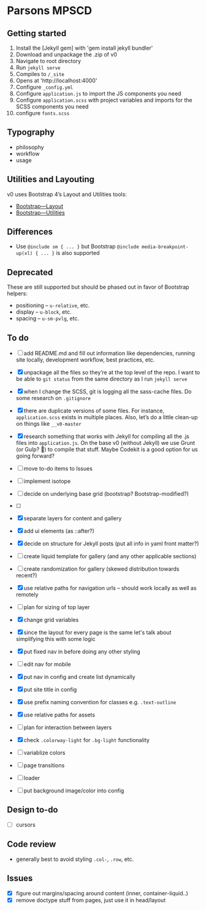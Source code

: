 # Parsons MPSCD


## Getting started
1. Install the [Jekyll gem] with 'gem install jekyll bundler'
2. Download and unpackage the .zip of v0
3. Navigate to root directory
4. Run `jekyll serve`
5. Compiles to `/_site`
6. Opens at 'http://localhost:4000'
6. Configure `_config.yml`
7. Configure `application.js` to import the JS components you need
8. Configure `application.scss` with project variables and imports for the SCSS components you need
9. configure `fonts.scss`

## Typography
- philosophy
- workflow
- usage

## Utilities and Layouting
v0 uses Bootstrap 4’s Layout and Utilities tools:

- [Bootstrap—Layout](https://getbootstrap.com/docs/4.1/layout/overview/)
- [Bootstrap—Utilities](https://getbootstrap.com/docs/4.1/utilities/borders/)

## Differences
- Use `@include sm { ... }` but Bootstrap `@include media-breakpoint-up(xl) { ... }` is also supported

## Deprecated
These are still supported but should be phased out in favor of Bootstrap helpers:

- positioning – `u-relative`, etc.
- display – `u-block`, etc.
- spacing – `u-sm-pvlg`, etc.

## To do
+ [ ] add README.md and fill out information like dependencies, running site locally, development workflow, best practices, etc.
+ [x] unpackage all the files so they’re at the top level of the repo. I want to be able to `git status` from the same directory as I run `jekyll serve`
+ [x] when I change the SCSS, git is logging all the sass-cache files. Do some research on `.gitignore`
+ [x] there are duplicate versions of some files. For instance, `application.scss` exists in multiple places. Also, let’s do a little clean-up on things like `__v0-master`
+ [x] research something that works with Jekyll for compiling all the .js files into `application.js`. On the base v0 (without Jekyll) we use Grunt (or Gulp? 🤔) to compile that stuff. Maybe Codekit is a good option for us going forward?
+ [ ] move to-do items to Issues
+ [ ] implement isotope
+ [ ] decide on underlying base grid (bootstrap? Bootstrap-modified?)
+ [ ] 

+ [x] separate layers for content and gallery
+ [x] add ui elements (as ::after?)
+ [x] decide on structure for Jekyll posts (put all info in yaml front matter?)
+ [ ] create liquid template for gallery (and any other applicable sections)
+ [ ] create randomization for gallery (skewed distribution towards recent?)
+ [x] use relative paths for navigation urls – should work locally as well as remotely
+ [ ] plan for sizing of top layer
+ [x] change grid variables
+ [x] since the layout for every page is the same let's talk about simplifying this with some logic

+ [x] put fixed nav in before doing any other styling
+ [ ] edit nav for mobile
+ [x] put nav in config and create list dynamically
+ [x] put site title in config
+ [x] use prefix naming convention for classes e.g. `.text-outline`
+ [x] use relative paths for assets
+ [ ] plan for interaction between layers
+ [x] check `.colorway-light` for `.bg-light` functionality
+ [ ] variablize colors
+ [ ] page transitions
+ [ ] loader
+ [ ] put background image/color into config

## Design to-do
+ [ ] cursors

## Code review
+ generally best to avoid styling `.col-`, `.row`, etc.

## Issues
+ [x] figure out margins/spacing around content (inner, container-liquid..)
+ [x] remove doctype stuff from pages, just use it in head/layout